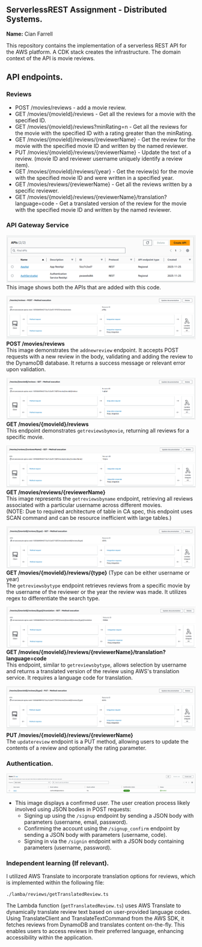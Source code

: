 ## ServerlessREST Assignment - Distributed Systems.

__Name:__ Cian Farrell

This repository contains the implementation of a serverless REST API for the AWS platform. A CDK stack creates the infrastructure. The domain context of the API is movie reviews.

## API endpoints.


### Reviews

+ POST /movies/reviews - add a movie review.
+ GET /movies/{movieId}/reviews - Get all the reviews for a movie with the specified ID.
+ GET /movies/{movieId}/reviews?minRating=n - Get all the reviews for the movie with the specified ID with a rating greater than the minRating.
+ GET /movies/{movieId}/reviews/{reviewerName} - Get the review for the movie with the specified movie ID and written by the named reviewer.
+ PUT /movies/{movieId}/reviews/{reviewerName} - Update the text of a review. (movie ID and reviewer username uniquely identify a review item).
+ GET /movies/{movieId}/reviews/{year} - Get the review(s) for the movie with the specified movie ID and were written in a specified year.
+ GET /movies/reviews/{reviewerName} - Get all the reviews written by a specific reviewer.
+ GET /movies/{movieId}/reviews/{reviewerName}/translation?language=code - Get a translated version of the review for the movie with the specified movie ID and written by the named reviewer.

### API Gateway Service

![API Overview](./images/API-Overview.png)
This image shows both the APIs that are added with this code.

![Add New Review](./images/addnewreview.png)
**POST /movies/reviews**  
This image demonstrates the `addnewreview` endpoint. It accepts POST requests with a new review in the body, validating and adding the review to the DynamoDB database. It returns a success message or relevant error upon validation.

![Get Reviews by Movie](./images/getreviewsbymovie.png)
**GET /movies/{movieId}/reviews**  
This endpoint demonstrates `getreviewsbymovie`, returning all reviews for a specific movie.

![Get All Reviews by Username](./images/getallreviewsbyusername.png)
**GET /movies/reviews/{reviewerName}**  
This image represents the `getreviewsbyname` endpoint, retrieving all reviews associated with a particular username across different movies.  
(NOTE: Due to required architecture of table in CA spec, this endpoint uses SCAN command and can be resource inefficient with large tables.)

![Get Reviews by Type](./images/getreviewsbytype.png)
**GET /movies/{movieId}/reviews/{type}** (Type can be either username or year)  
The `getreviewsbytype` endpoint retrieves reviews from a specific movie by the username of the reviewer or the year the review was made. It utilizes regex to differentiate the search type.

![Get Review by Movie Translated](./images/getreviewbymovietranslated.png)
**GET /movies/{movieId}/reviews/{reviewerName}/translation?language=code**  
This endpoint, similar to `getreviewsbytype`, allows selection by username and returns a translated version of the review using AWS's translation service. It requires a language code for translation.

![Update Review Contents](./images/updatereviewcontents.png)
**PUT /movies/{movieId}/reviews/{reviewerName}**  
The `updatereview` endpoint is a PUT method, allowing users to update the contents of a review and optionally the rating parameter.

### Authentication.

![Confirmed User](./images/confirmedUser.png)

- This image displays a confirmed user. The user creation process likely involved using JSON bodies in POST requests:
  - Signing up using the `/signup` endpoint by sending a JSON body with parameters (username, email, password).
  - Confirming the account using the `/signup_confirm` endpoint by sending a JSON body with parameters (username, code).
  - Signing in via the `/signin` endpoint with a JSON body containing parameters (username, password).


### Independent learning (If relevant).

I utilized AWS Translate to incorporate translation options for reviews, which is implemented within the following file:
```
./lamba/reviews/getTranslatedReview.ts
```
The Lambda function (`getTranslatedReview.ts`) uses AWS Translate to dynamically translate review text based on user-provided language codes. Using TranslateClient and TranslateTextCommand from the AWS SDK, it fetches reviews from DynamoDB and translates content on-the-fly. This enables users to access reviews in their preferred language, enhancing accessibility within the application.
